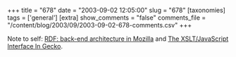+++
title = "678"
date = "2003-09-02 12:05:00"
slug = "678"
[taxonomies]
tags = ['general']
[extra]
show_comments = "false"
comments_file = "/content/blog/2003/09/2003-09-02-678-comments.csv"
+++

Note to self: [RDF: back-end architecture in Mozilla](http://www.mozilla.org/rdf/back-end-architecture.html) and [The XSLT/JavaScript Interface In Gecko](http://devedge.netscape.com/viewsource/2003/xslt-js/).
